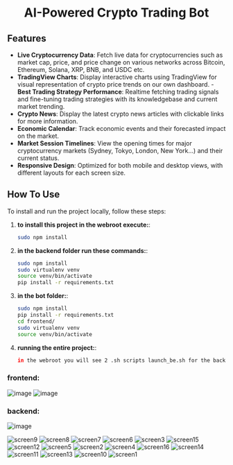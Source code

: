 <div align="center">
  <h1>AI-Powered Crypto Trading Bot</h1>
</div>

## Features

- **Live Cryptocurrency Data**: Fetch live data for cryptocurrencies such as market cap, price, and price change on various networks across Bitcoin, Ethereum, Solana, XRP, BNB, and USDC etc.
- **TradingView Charts**: Display interactive charts using TradingView for visual representation of crypto price trends on our own dashboard.
-**Best Trading Strategy Performance**: Realtime fetching trading signals and fine-tuning trading strategies with its knowledgebase and current market trending.
- **Crypto News**: Display the latest crypto news articles with clickable links for more information.
- **Economic Calendar**: Track economic events and their forecasted impact on the market.
- **Market Session Timelines**: View the opening times for major cryptocurrency markets (Sydney, Tokyo, London, New York...) and their current status.
- **Responsive Design**: Optimized for both mobile and desktop views, with different layouts for each screen size.

## How To Use

To install and run the project locally, follow these steps:

1. **to install this project in the webroot execute:**:
   ```bash
   sudo npm install

2. **in the backend folder run these commands:**:
   ```bash
   sudo npm install
   sudo virtualenv venv
   source venv/bin/activate
   pip install -r requirements.txt
3. **in the bot folder:**:
   ```bash
   sudo npm install
   pip install -r requirements.txt
   cd frontend/
   sudo virtualenv venv
   source venv/bin/activate
4. **running the entire project:**:
   ```bash
   in the webroot you will see 2 .sh scripts launch_be.sh for the backend and launch_fe.sh for the frontend.
   ```
### frontend:
![image](https://github.com/user-attachments/assets/4f27dfb7-331a-4efc-a08a-ebbceaba08c7)
![image](https://github.com/user-attachments/assets/6e5a517e-f34f-4b20-825f-cdcac3342255)

### backend:
![image](https://github.com/user-attachments/assets/dd710e8c-022f-47db-87b0-a27116670019)

![screen9](https://github.com/user-attachments/assets/4053a368-6fcb-451a-b081-ec82163b6835)
![screen8](https://github.com/user-attachments/assets/7efd2987-9cbc-45c2-871b-01d9a64247d9)
![screen7](https://github.com/user-attachments/assets/0e236110-e318-4e37-8cc5-641b08b510ed)
![screen6](https://github.com/user-attachments/assets/646d6631-314d-40b6-9c8f-f4b9b080f3dc)
![screen3](https://github.com/user-attachments/assets/e30958f1-ea9c-44fd-9c83-5f45225684e9)
![screen15](https://github.com/user-attachments/assets/b906adfe-ecd6-4eb1-8a8c-b2012790b6ee)
![screen12](https://github.com/user-attachments/assets/bfa4b955-b793-46d8-b416-63c309d0e15d)
![screen5](https://github.com/user-attachments/assets/476a9c14-ea5a-4e58-91b4-cd951f2e937d)
![screen2](https://github.com/user-attachments/assets/a8a05945-077b-444a-8dc2-719ffd4495d2)
![screen4](https://github.com/user-attachments/assets/28f2af84-5815-4d4c-b66f-7c3c60472fbe)
![screen16](https://github.com/user-attachments/assets/7dbc41bc-ee42-463c-a0d9-27291837cbbb)
![screen14](https://github.com/user-attachments/assets/035904e8-ebea-47ba-a751-b0355c26273d)
![screen11](https://github.com/user-attachments/assets/c2028b52-cb54-4d28-bf6d-4e1e76ff648b)
![screen13](https://github.com/user-attachments/assets/fb77566e-6dac-49e8-bbe0-1bbabec7685f)
![screen10](https://github.com/user-attachments/assets/8cca9d76-2300-448e-a16a-833d276d2087)
![screen1](https://github.com/user-attachments/assets/e5d23df8-b3db-457c-bdd7-92c5e99a709a)


